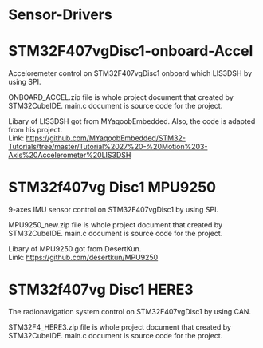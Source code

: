 # Sensor-Drivers

# STM32F407vgDisc1-onboard-Accel
Acceloremeter control on STM32F407vgDisc1 onboard which LIS3DSH by using SPI.

ONBOARD_ACCEL.zip file is whole project document that created by STM32CubeIDE.
main.c document is source code for the project.

Libary of LIS3DSH got from MYaqoobEmbedded. Also, the code is adapted from his project.          
Link: https://github.com/MYaqoobEmbedded/STM32-Tutorials/tree/master/Tutorial%2027%20-%20Motion%203-Axis%20Accelerometer%20LIS3DSH


# STM32f407vg Disc1 MPU9250
9-axes IMU sensor control on STM32F407vgDisc1 by using SPI.

MPU9250_new.zip file is whole project document that created by STM32CubeIDE.
main.c document is source code for the project.

Libary of MPU9250 got from DesertKun.                 
Link: https://github.com/desertkun/MPU9250


# STM32f407vg Disc1 HERE3
The radionavigation system control on STM32F407vgDisc1 by using CAN.

STM32F4_HERE3.zip file is whole project document that created by STM32CubeIDE.
main.c document is source code for the project.

